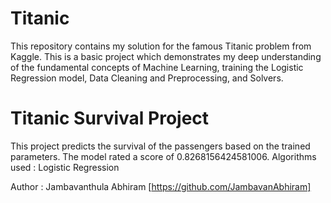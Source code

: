 # Titanic
This repository contains my solution for the famous Titanic problem from Kaggle. This is a basic project which demonstrates my deep understanding of the fundamental concepts of Machine Learning, training the Logistic Regression model, Data Cleaning and Preprocessing, and Solvers.
# Titanic Survival Project
This project predicts the survival of the passengers based on the trained parameters. The model rated a score of 0.8268156424581006. 
Algorithms used : Logistic Regression

Author : Jambavanthula Abhiram [https://github.com/JambavanAbhiram]
